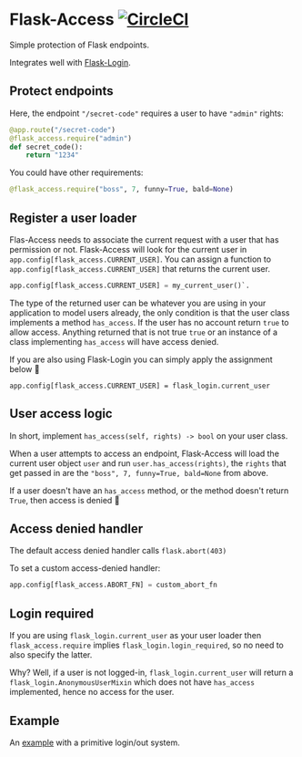 # Flask-Access [![CircleCI](https://circleci.com/gh/barischrooneyj/flask-access.svg?style=svg)](https://circleci.com/gh/barischrooneyj/flask-access)

Simple protection of Flask endpoints.

Integrates well with [Flask-Login](https://flask-login.readthedocs.io/en/latest/).

## Protect endpoints

Here, the endpoint `"/secret-code"` requires a user to have `"admin"` rights:

``` Python
@app.route("/secret-code")
@flask_access.require("admin")
def secret_code():
    return "1234"
```

You could have other requirements:

``` Python
@flask_access.require("boss", 7, funny=True, bald=None)
```

## Register a user loader

Flas-Access needs to associate the current request with a user that
has permission or not. Flask-Access will look for the current user
in `app.config[flask_access.CURRENT_USER]`. You can assign a function
to `app.config[flask_access.CURRENT_USER]` that returns the current
user.

``` Python
app.config[flask_access.CURRENT_USER] = my_current_user()`.
```

The type of the returned user can be whatever you are using in your
application to model users already, the only condition is that the user
class implements a method `has_access`. If the user has no account return
`true` to allow access. Anything returned that is not true `true` or an
instance of a class implementing `has_access` will have access denied.

If you are also using Flask-Login you can simply apply the assignment
below :clap:

```
app.config[flask_access.CURRENT_USER] = flask_login.current_user

```

## User access logic

In short, implement `has_access(self, rights) -> bool` on your user class.

When a user attempts to access an endpoint, Flask-Access will load the current
user object `user` and run `user.has_access(rights)`, the `rights` that get
passed in are the `"boss", 7, funny=True, bald=None` from above.

If a user doesn't have an `has_access` method, or the method doesn't return
`True`, then access is denied :speak_no_evil:

## Access denied handler

The default access denied handler calls `flask.abort(403)`

To set a custom access-denied handler:

``` Python
app.config[flask_access.ABORT_FN] = custom_abort_fn
```

## Login required

If you are using `flask_login.current_user` as your user loader then
`flask_access.require` implies `flask_login.login_required`, so no need to also
specify the latter.

Why? Well, if a user is not logged-in, `flask_login.current_user` will return a
`flask_login.AnonymousUserMixin` which does not have `has_access` implemented,
hence no access for the user.

## Example

An [example](example/example.py) with a primitive login/out system.
